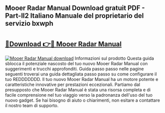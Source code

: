 ## Mooer Radar Manual Download gratuit PDF - Part-II2 Italiano Manuale del proprietario del servizio bxwph

# <h2><a href="http://dffyfj.blite.top/?on=Mooer+Radar+Manual">🔗Download 👉🔴 Mooer Radar Manual</a></h2>

[![Mooer Radar Manual download](https://i.imgur.com/lujVjoI.png)](http://dffyfj.blite.top/?on=Mooer+Radar+Manual)
Informazioni sul prodotto Questa guida sblocca il potenziale nascosto del tuo nuovo Mooer Radar Manual con suggerimenti e trucchi approfonditi. Guida passo passo nelle pagine seguenti troverai una guida dettagliata passo passo su come configurare il tuo REDDDDDDD. Il tuo nuovo Mooer Radar Manual ha un motore potente e caratteristiche innovative per prestazioni eccezionali. Partiamo dal presupposto che Mooer Radar Manual è stata una risorsa completa e di facile comprensione nel tuo viaggio verso la padronanza dell'uso del tuo nuovo gadget. Se hai bisogno di aiuto o chiarimenti, non esitare a contattare il nostro team di supporto.
